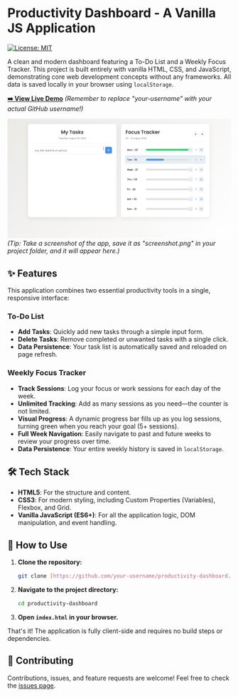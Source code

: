 # Productivity Dashboard - A Vanilla JS Application

[![License: MIT](https://img.shields.io/badge/License-MIT-yellow.svg)](https://opensource.org/licenses/MIT)

A clean and modern dashboard featuring a To-Do List and a Weekly Focus Tracker. This project is built entirely with vanilla HTML, CSS, and JavaScript, demonstrating core web development concepts without any frameworks. All data is saved locally in your browser using `localStorage`.

**[➡️ View Live Demo](https://your-username.github.io/productivity-dashboard/)** *(Remember to replace "your-username" with your actual GitHub username!)*

![App Screenshot](screenshot.png)
*(Tip: Take a screenshot of the app, save it as "screenshot.png" in your project folder, and it will appear here.)*

## ✨ Features

This application combines two essential productivity tools in a single, responsive interface:

### To-Do List
- **Add Tasks**: Quickly add new tasks through a simple input form.
- **Delete Tasks**: Remove completed or unwanted tasks with a single click.
- **Data Persistence**: Your task list is automatically saved and reloaded on page refresh.

### Weekly Focus Tracker
- **Track Sessions**: Log your focus or work sessions for each day of the week.
- **Unlimited Tracking**: Add as many sessions as you need—the counter is not limited.
- **Visual Progress**: A dynamic progress bar fills up as you log sessions, turning green when you reach your goal (5+ sessions).
- **Full Week Navigation**: Easily navigate to past and future weeks to review your progress over time.
- **Data Persistence**: Your entire weekly history is saved in `localStorage`.

## 🛠️ Tech Stack

- **HTML5**: For the structure and content.
- **CSS3**: For modern styling, including Custom Properties (Variables), Flexbox, and Grid.
- **Vanilla JavaScript (ES6+)**: For all the application logic, DOM manipulation, and event handling.

## 🚀 How to Use

1.  **Clone the repository:**
    ```bash
    git clone [https://github.com/your-username/productivity-dashboard.git](https://github.com/your-username/productivity-dashboard.git)
    ```
2.  **Navigate to the project directory:**
    ```bash
    cd productivity-dashboard
    ```
3.  **Open `index.html` in your browser.**

That's it! The application is fully client-side and requires no build steps or dependencies.

## 🤝 Contributing

Contributions, issues, and feature requests are welcome! Feel free to check the [issues page](https://github.com/your-username/productivity-dashboard/issues).